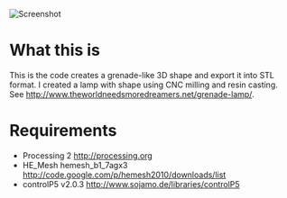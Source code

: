 ![Screenshot](https://raw.github.com/bertbalcaen/GrenadeLamp/master/screenshot.png)

What this is
============

This is the code creates a grenade-like 3D shape and export it into STL format. I created a lamp with shape using CNC milling and resin casting. See http://www.theworldneedsmoredreamers.net/grenade-lamp/.

Requirements
============

* Processing 2 http://processing.org
* HE_Mesh hemesh_b1_7agx3 http://code.google.com/p/hemesh2010/downloads/list
* controlP5 v2.0.3 http://www.sojamo.de/libraries/controlP5
